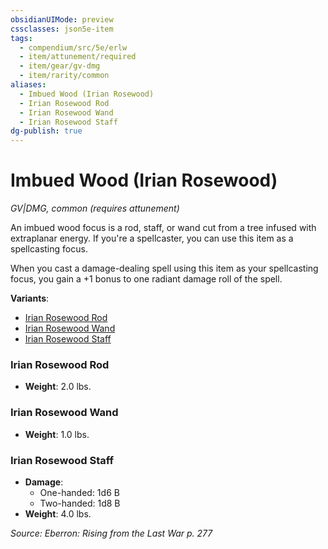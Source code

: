 ```yaml
---
obsidianUIMode: preview
cssclasses: json5e-item
tags:
  - compendium/src/5e/erlw
  - item/attunement/required
  - item/gear/gv-dmg
  - item/rarity/common
aliases:
  - Imbued Wood (Irian Rosewood)
  - Irian Rosewood Rod
  - Irian Rosewood Wand
  - Irian Rosewood Staff
dg-publish: true
---
```

# Imbued Wood (Irian Rosewood)
*GV|DMG, common (requires attunement)*  


An imbued wood focus is a rod, staff, or wand cut from a tree infused with extraplanar energy. If you're a spellcaster, you can use this item as a spellcasting focus.

When you cast a damage-dealing spell using this item as your spellcasting focus, you gain a +1 bonus to one radiant damage roll of the spell.

**Variants**:
- [Irian Rosewood Rod](#Irian%20Rosewood%20Rod)
- [Irian Rosewood Wand](#Irian%20Rosewood%20Wand)
- [Irian Rosewood Staff](#Irian%20Rosewood%20Staff)

### Irian Rosewood Rod

- **Weight**: 2.0 lbs.

### Irian Rosewood Wand

- **Weight**: 1.0 lbs.

### Irian Rosewood Staff

- **Damage**:
  - One-handed: 1d6 B
  - Two-handed: 1d8 B
- **Weight**: 4.0 lbs.


*Source: Eberron: Rising from the Last War p. 277*
